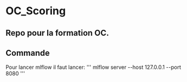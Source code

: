 # OC_Scoring

## Repo pour la formation OC. 


## Commande
Pour lancer mlflow il faut lancer:
'''
 mlflow server --host 127.0.0.1 --port 8080
'''
